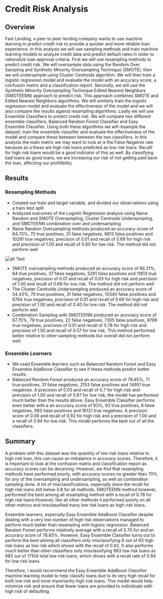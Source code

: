 # Credit Risk Analysis

## Overview 

Fast Lending, a peer to peer lending company wants to use machine learning to predict credit risk to provide a quicker and more reliable loan experience. In this analysis we will use sampling methods and train machine learning models to analyze credit data and predict default rates in order to rationalize loan approval criteria. First we will use resampling methods to predict credit risk. We will oversample data using the Random Over Sampling and Synthetic Minority Oversampling Technique (SMOTE), then we will undersample using Cluster Centroids algorithm. We will then train a logistic regression model and evaluate the model with an accuracy score, a confusion matrix and a classification report. Secondly, we will use the Synthetic Minority Oversampling Technique Edited Nearest Neighbors (SMOTEENN) approach to predict risk. This approach combines SMOTE and Edited Nearest Neighbors algorithms. We will similarly train the logistic regression model and evaluate the effectiveness of the model and we will also compare the results against resampling algorithms. Lastly we will use Ensemble Classifiers to predict credit risk. We will compare two different ensemble classifiers, Balanced Random Forest Classifier and Easy Ensemble Classifier. Using both these algorithms we will resample the dataset, train the ensemble classifier and evaluate the effectiveness of the model and compare these between between the two classifiers. In this analysis the main metric we may want to look at is the False Negative rate because as a these are high risk loans predicted as low risk loans. Recalll for high risk loans would be a good indicator of this as well. By classifying bad loans as good loans, we are increasing our risk of not getting paid back the loan, affecting our profitibility.

## Results 

### Resampling Methods 

* Created our train and target variable, and divided our observations using a train-test split
* Analyzed outcomes of the Logistic Regression analysis using Naive Random and SMOTE Oversampling, Cluster Centroids Undersampling, and SMOTEENN combination over and undersampling 
* Naive Random Oversampling methods produced an accuracy score of 64.73%, 70 true positives, 31 false negatives, 6813 false positives and 10291 true negatives, precision of 0.01 and recall of 0.69 for high risk and precision of 1.00 and recall of 0.60 for low risk. The method did not perform well

![alt Text](https://github.com/mobinapiracha/Credit_Risk_Analysis/Images/Naive_Random_Sampling.PNG)

* SMOTE oversampling methods produced an accuracy score of 66.21%, 64 true positives, 37 false negatives, 5291 false positives and 11813 true negatives, precision of 0.01 and recall of 0.63 for high risk and precision of 1.00 and recall of 0.69 for low risk. The method did not perform well
* The Cluster Centroids Undersampling produced an accuracy score of 54.43%, 70 true positives, 31 false negatives, 10340 false positives and 6764 true negatives, precision of 0.01 and recall of 0.69 for high risk and precision of 1.00 and recall of 0.40 for low risk. The method did not perform well
* Combination Sampling with SMOTEENN produced an accuracy score of 67.75%, 79 true positives, 22 false negatives, 7305 false positives, 9799 true negatives, precision of 0.01 and recall of 0.78 for high risk and precision of 1.00 and recall of 0.57 for low risk. This method performed better relative to other sampling methods but overall did not perform well.

### Ensemble Learners 

* We used Ensemble learners such as Balanced Random Forest and Easy Ensemble AdaBoost Classifier to see if these methods predict better results. 
* Balanced Random Forest produced an accuracy score of 78.85%, 71 true positives, 31 false negatives, 2153 false positives and 14951 true negatives. A precision of 0.03 and recall of 0.7 for high risk and precision of 1.00 and recall of 0.87 for low risk, the model has performed much better than the results above. Easy Ensemble Classifier performs even better with a an accuracy score of 93%, 93 true positives, 8 false negatives, 983 false positives and 16121 true negatives. A precision score of 0.09 and recall of 0.92 for high risk and a precision of 1.00 and a recall of 0.94 for low risk. This model performs the best out of all the classifiers. 

## Summary 

A problem with this dataset was the quantity of low risk loans relative to high risk loan, this can cause an imbalance in accuracy scores. Therefore, it is important to look at the confusion matrix and classification report as accuracy scores can be deceiving. However, we find that resampling methods have performed poorly, with accuracy scores no greater than 70% for any of the oversampling and undersampling, as well as combination sampling done. A lot of misclassifications, especially since the recall for high risk loans still below 0.8 for all methods. SMOTEENN method however, performed the best among all resampling method with a recall of 0.78 for high risk loans.However, like all other methods it performed poorly on all other metrics and misclassified many low risk loans as high risk loans. 

Ensemble learners, especially Easy Ensemble AdaBoost Classifier despite dealing with a very low number of high risk observations managed to perform much better than resampling with logistic regression. Balanced Random Forest performs relatively average with a recall of 0.70 for and an accuracy score of 78.85%. However, Easy Ensemble Classifier turns out to perform the best among all classifiers only misclassifying 8 out of 93 high risk loans as low risk which shows with the recall of 0.92. It also performs much better than other classifiers only misclassifying 983 low risk loans as 983 out of 17104 total low risk loans, which shows with a recall rate of 0.94 for low risk loans. 

Therefore, I would recommend the Easy Ensemble AdaBoost Classifier machine learning model to help classify loans due to its very high recall for both low risk and most importantly high risk loans. This model would help minimize risk and ensure that fewer loans are provided to individuals with high risk of defaulting. 
